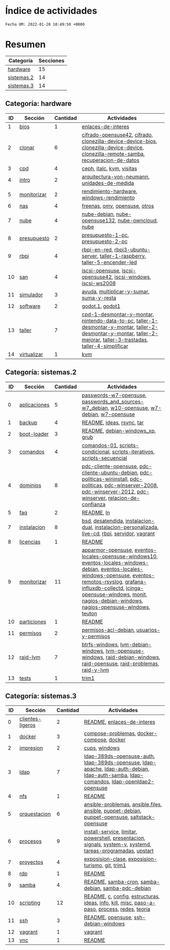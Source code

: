 # Índice de actividades

`Fecha UM: 2022-01-28 10:49:50 +0000`

# Resumen

| Categoría | Secciones |
| --------- | --------- |
| [hardware](#categoría-hardware) | 15 |
| [sistemas.2](#categoría-sistemas2) | 14 |
| [sistemas.3](#categoría-sistemas3) | 14 |

## Categoría: hardware

| ID | Sección | Cantidad | Actividades |
| -- | ------- | -------- | ----------- |
| 1 | [bios](actividades/hardware/bios) | 1 | [enlaces-de-interes](actividades/hardware/bios/enlaces-de-interes.md) |
| 2 | [clonar](actividades/hardware/clonar) | 6 | [cifrado-opensuse42](actividades/hardware/clonar/cifrado-opensuse42.md), [cifrado](actividades/hardware/clonar/cifrado.md), [clonezilla-device-device-bios](actividades/hardware/clonar/clonezilla-device-device-bios.md), [clonezilla-device-device](actividades/hardware/clonar/clonezilla-device-device.md), [clonezilla-remote-samba](actividades/hardware/clonar/clonezilla-remote-samba.md), [recuperacion-de-datos](actividades/hardware/clonar/recuperacion-de-datos.md) |
| 3 | [cpd](actividades/hardware/cpd) | 4 | [ceph](actividades/hardware/cpd/ceph.md), [italc](actividades/hardware/cpd/italc.md), [kvm](actividades/hardware/cpd/kvm.md), [visitas](actividades/hardware/cpd/visitas) |
| 4 | [intro](actividades/hardware/intro) | 2 | [arquitectura-von-neumann](actividades/hardware/intro/arquitectura-von-neumann.md), [unidades-de-medida](actividades/hardware/intro/unidades-de-medida.md) |
| 5 | [monitorizar](actividades/hardware/monitorizar) | 2 | [rendimiento-hardware](actividades/hardware/monitorizar/rendimiento-hardware.md), [windows-rendimiento](actividades/hardware/monitorizar/windows-rendimiento.md) |
| 6 | [nas](actividades/hardware/nas) | 4 | [freenas](actividades/hardware/nas/freenas.md), [omv](actividades/hardware/nas/omv.md), [opensuse](actividades/hardware/nas/opensuse.md), [otros](actividades/hardware/nas/otros.md) |
| 7 | [nube](actividades/hardware/nube) | 4 | [nube-debian](actividades/hardware/nube/nube-debian.md), [nube-opensuse132](actividades/hardware/nube/nube-opensuse132.md), [nube-owncloud](actividades/hardware/nube/nube-owncloud.md), [nube](actividades/hardware/nube/nube.md) |
| 8 | [presupuesto](actividades/hardware/presupuesto) | 2 | [presupuesto-1-pc](actividades/hardware/presupuesto/presupuesto-1-pc.md), [presupuesto-2-pc](actividades/hardware/presupuesto/presupuesto-2-pc.md) |
| 9 | [rbpi](actividades/hardware/rbpi) | 4 | [rbpi-en-red](actividades/hardware/rbpi/rbpi-en-red.md), [rbpi3-ubuntu-server](actividades/hardware/rbpi/rbpi3-ubuntu-server.md), [taller-1-raspberry](actividades/hardware/rbpi/taller-1-raspberry.md), [taller-5-encender-led](actividades/hardware/rbpi/taller-5-encender-led.md) |
| 10 | [san](actividades/hardware/san) | 4 | [iscsi-opensuse](actividades/hardware/san/iscsi-opensuse.md), [iscsi-opensuse42](actividades/hardware/san/iscsi-opensuse42.md), [iscsi-windows](actividades/hardware/san/iscsi-windows.md), [iscsi-ws2008](actividades/hardware/san/iscsi-ws2008.md) |
| 11 | [simulador](actividades/hardware/simulador) | 3 | [ayuda](actividades/hardware/simulador/ayuda.md), [multiplicar-y-sumar](actividades/hardware/simulador/multiplicar-y-sumar.md), [suma-y-resta](actividades/hardware/simulador/suma-y-resta.md) |
| 12 | [software](actividades/hardware/software) | 2 | [godot.1](actividades/hardware/software/godot.1), [godot1](actividades/hardware/software/godot1.md) |
| 13 | [taller](actividades/hardware/taller) | 7 | [cpd-1-desmontar-y-montar](actividades/hardware/taller/cpd-1-desmontar-y-montar.md), [nintendo-data-to-pc](actividades/hardware/taller/nintendo-data-to-pc.md), [taller-1-desmontar-y-montar](actividades/hardware/taller/taller-1-desmontar-y-montar.md), [taller-2-desmontar-y-montar](actividades/hardware/taller/taller-2-desmontar-y-montar.md), [taller-2-mejorar](actividades/hardware/taller/taller-2-mejorar.md), [taller-3-trastadas](actividades/hardware/taller/taller-3-trastadas.md), [taller-4-simplificar](actividades/hardware/taller/taller-4-simplificar.md) |
| 14 | [virtualizar](actividades/hardware/virtualizar) | 1 | [kvm](actividades/hardware/virtualizar/kvm.md) |

## Categoría: sistemas.2

| ID | Sección | Cantidad | Actividades |
| -- | ------- | -------- | ----------- |
| 0 | [aplicaciones](actividades/sistemas.2/aplicaciones) | 5 | [passwords-w7-opensuse](actividades/sistemas.2/aplicaciones/passwords-w7-opensuse.md), [passwords_and_sources-w7_debian](actividades/sistemas.2/aplicaciones/passwords_and_sources-w7_debian.md), [w10-opensuse](actividades/sistemas.2/aplicaciones/w10-opensuse.md), [w7-debian](actividades/sistemas.2/aplicaciones/w7-debian.md), [w7-opensuse](actividades/sistemas.2/aplicaciones/w7-opensuse.md) |
| 1 | [backup](actividades/sistemas.2/backup) | 4 | [README](actividades/sistemas.2/backup/README.md), [ideas](actividades/sistemas.2/backup/ideas.md), [rsync](actividades/sistemas.2/backup/rsync.md), [tar](actividades/sistemas.2/backup/tar.md) |
| 2 | [boot-loader](actividades/sistemas.2/boot-loader) | 3 | [README](actividades/sistemas.2/boot-loader/README.md), [debian-windows_xp](actividades/sistemas.2/boot-loader/debian-windows_xp.md), [grub](actividades/sistemas.2/boot-loader/grub) |
| 3 | [comandos](actividades/sistemas.2/comandos) | 4 | [comandos-01](actividades/sistemas.2/comandos/comandos-01.md), [scripts-condicional](actividades/sistemas.2/comandos/scripts-condicional.md), [scripts-iterativos](actividades/sistemas.2/comandos/scripts-iterativos.md), [scripts-secuencial](actividades/sistemas.2/comandos/scripts-secuencial.md) |
| 4 | [dominios](actividades/sistemas.2/dominios) | 8 | [pdc-cliente-opensuse](actividades/sistemas.2/dominios/pdc-cliente-opensuse.md), [pdc-cliente-ubuntu-debian](actividades/sistemas.2/dominios/pdc-cliente-ubuntu-debian.md), [pdc-politicas-wininstall](actividades/sistemas.2/dominios/pdc-politicas-wininstall.md), [pdc-politicas](actividades/sistemas.2/dominios/pdc-politicas.md), [pdc-winserver-2008](actividades/sistemas.2/dominios/pdc-winserver-2008.md), [pdc-winserver-2012](actividades/sistemas.2/dominios/pdc-winserver-2012.md), [pdc-winserver](actividades/sistemas.2/dominios/pdc-winserver.md), [relacion-de-confianza](actividades/sistemas.2/dominios/relacion-de-confianza.md) |
| 5 | [faq](actividades/sistemas.2/faq) | 2 | [README](actividades/sistemas.2/faq/README.md), [ln](actividades/sistemas.2/faq/ln.md) |
| 7 | [instalacion](actividades/sistemas.2/instalacion) | 8 | [bsd](actividades/sistemas.2/instalacion/bsd), [desatendida](actividades/sistemas.2/instalacion/desatendida), [instalacion-dual](actividades/sistemas.2/instalacion/instalacion-dual), [instalacion-personalizada](actividades/sistemas.2/instalacion/instalacion-personalizada), [live-cd](actividades/sistemas.2/instalacion/live-cd), [rbpi](actividades/sistemas.2/instalacion/rbpi), [servidor](actividades/sistemas.2/instalacion/servidor), [vagrant](actividades/sistemas.2/instalacion/vagrant) |
| 8 | [licencias](actividades/sistemas.2/licencias) | 1 | [README](actividades/sistemas.2/licencias/README.md) |
| 9 | [monitorizar](actividades/sistemas.2/monitorizar) | 11 | [apparmor-opensuse](actividades/sistemas.2/monitorizar/apparmor-opensuse.md), [eventos-locales-opensuse-windows10](actividades/sistemas.2/monitorizar/eventos-locales-opensuse-windows10.md), [eventos-locales-windows-debian](actividades/sistemas.2/monitorizar/eventos-locales-windows-debian.md), [eventos-locales-windows-opensuse](actividades/sistemas.2/monitorizar/eventos-locales-windows-opensuse.md), [eventos-remotos-rsyslog](actividades/sistemas.2/monitorizar/eventos-remotos-rsyslog.md), [grafana-influxdb-collectd](actividades/sistemas.2/monitorizar/grafana-influxdb-collectd.md), [icinga-opensuse-windows](actividades/sistemas.2/monitorizar/icinga-opensuse-windows.md), [monit](actividades/sistemas.2/monitorizar/monit.md), [nagios-debian-windows](actividades/sistemas.2/monitorizar/nagios-debian-windows.md), [nagios-opensuse-windows](actividades/sistemas.2/monitorizar/nagios-opensuse-windows.md), [teuton](actividades/sistemas.2/monitorizar/teuton.md) |
| 10 | [particiones](actividades/sistemas.2/particiones) | 1 | [README](actividades/sistemas.2/particiones/README.md) |
| 11 | [permisos](actividades/sistemas.2/permisos) | 2 | [permisos-acl-debian](actividades/sistemas.2/permisos/permisos-acl-debian.md), [usuarios-y-permisos](actividades/sistemas.2/permisos/usuarios-y-permisos.md) |
| 12 | [raid-lvm](actividades/sistemas.2/raid-lvm) | 7 | [btrfs-windows](actividades/sistemas.2/raid-lvm/btrfs-windows.md), [lvm-debian-windows](actividades/sistemas.2/raid-lvm/lvm-debian-windows.md), [lvm-opensuse-windows](actividades/sistemas.2/raid-lvm/lvm-opensuse-windows.md), [raid-debian-windows](actividades/sistemas.2/raid-lvm/raid-debian-windows.md), [raid-opensuse](actividades/sistemas.2/raid-lvm/raid-opensuse.md), [raid-problemas](actividades/sistemas.2/raid-lvm/raid-problemas), [raid-y-lvm](actividades/sistemas.2/raid-lvm/raid-y-lvm.md) |
| 13 | [tests](actividades/sistemas.2/tests) | 1 | [trim1](actividades/sistemas.2/tests/trim1.md) |

## Categoría: sistemas.3

| ID | Sección | Cantidad | Actividades |
| -- | ------- | -------- | ----------- |
| 0 | [clientes-ligeros](actividades/sistemas.3/clientes-ligeros) | 2 | [README](actividades/sistemas.3/clientes-ligeros/README.md), [enlaces-de-interes](actividades/sistemas.3/clientes-ligeros/enlaces-de-interes.md) |
| 1 | [docker](actividades/sistemas.3/docker) | 3 | [compose-problemas](actividades/sistemas.3/docker/compose-problemas), [docker-compose](actividades/sistemas.3/docker/docker-compose.md), [docker](actividades/sistemas.3/docker/docker.md) |
| 2 | [impresion](actividades/sistemas.3/impresion) | 2 | [cups](actividades/sistemas.3/impresion/cups.md), [windows](actividades/sistemas.3/impresion/windows.md) |
| 3 | [ldap](actividades/sistemas.3/ldap) | 7 | [ldap-389ds-opensuse-auth](actividades/sistemas.3/ldap/ldap-389ds-opensuse-auth.md), [ldap-389ds-opensuse](actividades/sistemas.3/ldap/ldap-389ds-opensuse.md), [ldap-apache](actividades/sistemas.3/ldap/ldap-apache.md), [ldap-auth-debian](actividades/sistemas.3/ldap/ldap-auth-debian.md), [ldap-auth-samba](actividades/sistemas.3/ldap/ldap-auth-samba.md), [ldap-comandos](actividades/sistemas.3/ldap/ldap-comandos.md), [ldap-openldap2-opensuse](actividades/sistemas.3/ldap/ldap-openldap2-opensuse.md) |
| 4 | [nfs](actividades/sistemas.3/nfs) | 1 | [README](actividades/sistemas.3/nfs/README.md) |
| 5 | [orquestacion](actividades/sistemas.3/orquestacion) | 6 | [ansible-problemas](actividades/sistemas.3/orquestacion/ansible-problemas), [ansible.files](actividades/sistemas.3/orquestacion/ansible.files), [ansible](actividades/sistemas.3/orquestacion/ansible.md), [puppet-debian](actividades/sistemas.3/orquestacion/puppet-debian.md), [puppet-opensuse](actividades/sistemas.3/orquestacion/puppet-opensuse.md), [saltstack-opensuse](actividades/sistemas.3/orquestacion/saltstack-opensuse.md) |
| 6 | [procesos](actividades/sistemas.3/procesos) | 9 | [install-service](actividades/sistemas.3/procesos/install-service.md), [limitar](actividades/sistemas.3/procesos/limitar.md), [powershell](actividades/sistemas.3/procesos/powershell.md), [presentacion](actividades/sistemas.3/procesos/presentacion.md), [signals](actividades/sistemas.3/procesos/signals.md), [system-v](actividades/sistemas.3/procesos/system-v.md), [systemd](actividades/sistemas.3/procesos/systemd.md), [tareas-programadas](actividades/sistemas.3/procesos/tareas-programadas.md), [upstart](actividades/sistemas.3/procesos/upstart.md) |
| 7 | [proyectos](actividades/sistemas.3/proyectos) | 4 | [exposision-clase](actividades/sistemas.3/proyectos/exposision-clase.md), [exposision-turismo](actividades/sistemas.3/proyectos/exposision-turismo.md), [git](actividades/sistemas.3/proyectos/git.md), [trim1](actividades/sistemas.3/proyectos/trim1.md) |
| 8 | [rdp](actividades/sistemas.3/rdp) | 1 | [README](actividades/sistemas.3/rdp/README.md) |
| 9 | [samba](actividades/sistemas.3/samba) | 4 | [README](actividades/sistemas.3/samba/README.md), [samba-cron](actividades/sistemas.3/samba/samba-cron.md), [samba-debian](actividades/sistemas.3/samba/samba-debian.md), [samba-pdc-debian](actividades/sistemas.3/samba/samba-pdc-debian.md) |
| 10 | [scripting](actividades/sistemas.3/scripting) | 12 | [README](actividades/sistemas.3/scripting/README.md), [c](actividades/sistemas.3/scripting/c), [config](actividades/sistemas.3/scripting/config), [estructuras](actividades/sistemas.3/scripting/estructuras), [ideas](actividades/sistemas.3/scripting/ideas.md), [info](actividades/sistemas.3/scripting/info), [kill](actividades/sistemas.3/scripting/kill), [misc](actividades/sistemas.3/scripting/misc), [paso-a-paso](actividades/sistemas.3/scripting/paso-a-paso.md), [process](actividades/sistemas.3/scripting/process), [redes](actividades/sistemas.3/scripting/redes), [teoria](actividades/sistemas.3/scripting/teoria.md) |
| 11 | [ssh](actividades/sistemas.3/ssh) | 3 | [README](actividades/sistemas.3/ssh/README.md), [opensuse](actividades/sistemas.3/ssh/opensuse), [ssh-debian-windows](actividades/sistemas.3/ssh/ssh-debian-windows.md) |
| 12 | [vagrant](actividades/sistemas.3/vagrant) | 1 | [vagrant](actividades/sistemas.3/vagrant/vagrant.md) |
| 13 | [vnc](actividades/sistemas.3/vnc) | 1 | [README](actividades/sistemas.3/vnc/README.md) |


